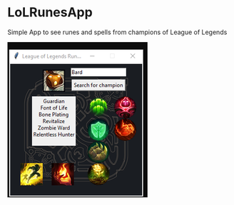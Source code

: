 # LoLRunesApp
Simple App to see runes and spells from champions of League of Legends

![Image Demo](https://github.com/Wheados/LoLRunesApp/blob/master/ImgDemo.png)
